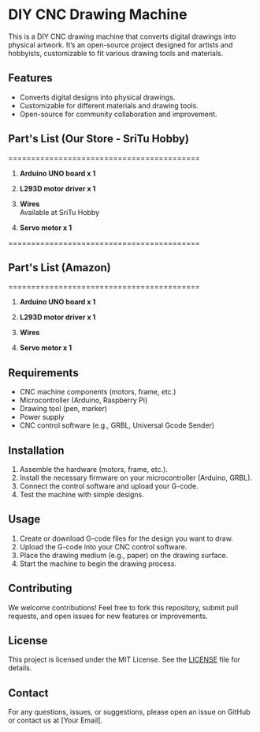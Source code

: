 # DIY CNC Drawing Machine

This is a DIY CNC drawing machine that converts digital drawings into physical artwork. It’s an open-source project designed for artists and hobbyists, customizable to fit various drawing tools and materials.

## Features
- Converts digital designs into physical drawings.
- Customizable for different materials and drawing tools.
- Open-source for community collaboration and improvement.

## Part's List (Our Store - SriTu Hobby)
==========================================
1. **Arduino UNO board x 1**  

2. **L293D motor driver x 1**  

3. **Wires**  
   Available at SriTu Hobby

4. **Servo motor x 1**  

==========================================

## Part's List (Amazon)
==========================================
1. **Arduino UNO board x 1**  

2. **L293D motor driver x 1**  

3. **Wires**  

4. **Servo motor x 1**  

## Requirements
- CNC machine components (motors, frame, etc.)
- Microcontroller (Arduino, Raspberry Pi)
- Drawing tool (pen, marker)
- Power supply
- CNC control software (e.g., GRBL, Universal Gcode Sender)

## Installation
1. Assemble the hardware (motors, frame, etc.).
2. Install the necessary firmware on your microcontroller (Arduino, GRBL).
3. Connect the control software and upload your G-code.
4. Test the machine with simple designs.

## Usage
1. Create or download G-code files for the design you want to draw.
2. Upload the G-code into your CNC control software.
3. Place the drawing medium (e.g., paper) on the drawing surface.
4. Start the machine to begin the drawing process.

## Contributing
We welcome contributions! Feel free to fork this repository, submit pull requests, and open issues for new features or improvements.

## License
This project is licensed under the MIT License. See the [LICENSE](LICENSE) file for details.

## Contact
For any questions, issues, or suggestions, please open an issue on GitHub or contact us at [Your Email].
